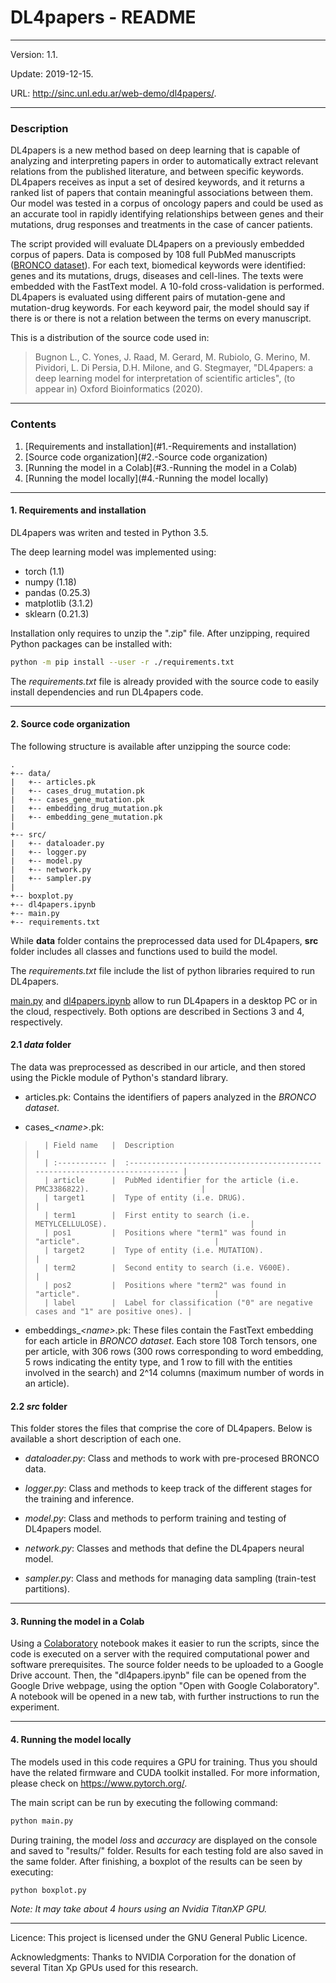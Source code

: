 # DL4papers - README

---

Version: 1.1.

Update:  2019-12-15.

URL: http://sinc.unl.edu.ar/web-demo/dl4papers/.

---

### Description

DL4papers is a new method based on deep learning that is capable of analyzing and interpreting papers in order to automatically extract relevant relations from the published literature, and between specific keywords. DL4papers receives as input a set of desired keywords, and it returns a ranked list of papers that contain meaningful associations between them. Our model was tested in a corpus of oncology papers and could be used as an accurate tool in rapidly identifying relationships between genes and their mutations, drug responses and treatments in the case of cancer patients.

The script provided will evaluate DL4papers on a previously embedded corpus of papers. Data is composed by 108 full PubMed manuscripts ([BRONCO dataset](http://infos.korea.ac.kr/bronco/)). For each text, biomedical keywords were identified: genes and its mutations, drugs, diseases and cell-lines. The texts were embedded with the FastText model. A 10-fold cross-validation is performed. DL4papers is evaluated using different pairs of mutation-gene and mutation-drug keywords. For each keyword pair, the model should say if there is or there is not a relation between the terms on every manuscript.

This is a distribution of the source code used in:

>  Bugnon L., C. Yones, J. Raad, M. Gerard, M. Rubiolo, G. Merino, M. Pividori, L. Di Persia, D.H. Milone, and G. Stegmayer, "DL4papers: a deep learning model for  interpretation of scientific articles", (to appear in) Oxford Bioinformatics (2020).

---

### Contents

1. [Requirements and installation](#1.-Requirements and installation)
2. [Source code organization](#2.-Source code organization)
3. [Running the model in a Colab](#3.-Running the model in a Colab)
4. [Running the model locally](#4.-Running the model locally)

---

#### 1. Requirements and installation

DL4papers was writen and tested in Python 3.5.

The deep learning model was implemented using:

* torch (1.1)
* numpy (1.18)
* pandas (0.25.3)
* matplotlib (3.1.2)
* sklearn (0.21.3)

Installation only requires to unzip the "<data>.zip" file.
After unzipping, required Python packages can be installed with:

```bash
python -m pip install --user -r ./requirements.txt
```

The *requirements.txt* file is already provided with the source code to easily install dependencies and run DL4papers code.

---

#### 2. Source code organization

The following structure is available after unzipping the source code:

```
.
+-- data/
|   +-- articles.pk
|   +-- cases_drug_mutation.pk
|   +-- cases_gene_mutation.pk
|   +-- embedding_drug_mutation.pk
|   +-- embedding_gene_mutation.pk
|
+-- src/
|   +-- dataloader.py
|   +-- logger.py
|   +-- model.py
|   +-- network.py
|   +-- sampler.py
|
+-- boxplot.py
+-- dl4papers.ipynb
+-- main.py
+-- requirements.txt
```

While **data** folder contains the preprocessed data used for DL4papers, **src** folder includes all classes and functions used to build the model.

The *requirements.txt* file include the list of python libraries required to run DL4papers. 

[main.py](#3.-RUNNING-MODEL-FROM-SOURCE-CODE) and [dl4papers.ipynb](#4.-RUNNING-MODEL-IN-COLAB) allow to run DL4papers in a desktop PC or in the cloud, respectively. Both options are described in Sections 3 and 4, respectively.

#### 2.1 *data* folder

The data was preprocessed as described in our article, and then stored using the Pickle module of Python's standard library.

* articles.pk: Contains the identifiers of papers analyzed in the *BRONCO dataset*.


* cases_*\<name\>*.pk:


>       | Field name   |  Description                                                                  |
>       | :----------- |  :--------------------------------------------------------------------------- |
>       | article      |  PubMed identifier for the article (i.e. PMC3386822).                         |
>       | target1      |  Type of entity (i.e. DRUG).                                                  |
>       | term1        |  First entity to search (i.e. METYLCELLULOSE).                                |
>       | pos1         |  Positions where "term1" was found in "article".                              |
>       | target2      |  Type of entity (i.e. MUTATION).                                              |
>       | term2        |  Second entity to search (i.e. V600E).                                        |
>       | pos2         |  Positions where "term2" was found in "article".                              |
>       | label        |  Label for classification ("0" are negative cases and "1" are positive ones). |

* embeddings_*\<name\>*.pk: These files contain the FastText embedding for each article in *BRONCO dataset*. Each store 108 Torch tensors, one per article, with 306 rows (300 rows corresponding to word embedding, 5 rows indicating the entity type, and 1 row to fill with the entities involved in the search) and 2^14 columns (maximum number of words in an article).

#### 2.2 *src* folder

This folder stores the files that comprise the core of DL4papers.
Below is available a short description of each one.

* *dataloader.py*: Class and methods to work with pre-procesed BRONCO data.

* *logger.py*: Class and methods to keep track of the different stages for the training and inference.

* *model.py*: Class and methods to perform training and testing of DL4papers model.

* *network.py*: Classes and methods that define the DL4papers neural model.

* *sampler.py*: Class and methods for managing data sampling (train-test partitions).

---

#### 3. Running the model in a Colab

Using a [Colaboratory](https://colab.research.google.com/) notebook makes it easier to run the scripts, since the code is executed on a server with the required computational power and software prerequisites.
The source folder needs to be uploaded to a Google Drive account. Then, the "dl4papers.ipynb" file can be opened from the Google Drive webpage, using the option "Open with Google Colaboratory".
A notebook will be opened in a new tab, with further instructions to run the experiment.

---

#### 4. Running the model locally

The models used in this code requires a GPU for training. Thus you should have the related firmware and CUDA toolkit installed. For more information, please check on https://www.pytorch.org/.

The main script can be run by executing the following command:

```bash
python main.py
```

During training, the model *loss* and *accuracy* are displayed on the console and saved to "results/" folder. Results for each testing fold are also saved in the same folder. After finishing, a boxplot of the results can be seen by executing:

```bash
python boxplot.py
```

*Note: It may take about 4 hours using an Nvidia TitanXP GPU.*

---

Licence: This project is licensed under the GNU General Public Licence.

Acknowledgments: Thanks to NVIDIA Corporation for the donation of several Titan Xp GPUs used for this research.
